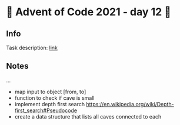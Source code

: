 # 🎄 Advent of Code 2021 - day 12 🎄

## Info

Task description: [link](https://adventofcode.com/2021/day/12)

## Notes

...

- map input to object [from, to]
- function to check if cave is small
- implement depth first search https://en.wikipedia.org/wiki/Depth-first_search#Pseudocode
- create a data structure that lists all caves connected to each
